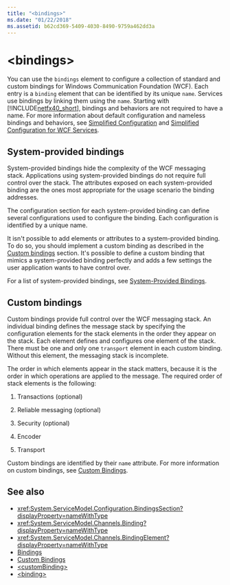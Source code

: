 ```yaml
---
title: "<bindings>"
ms.date: "01/22/2018"
ms.assetid: b62cd369-5409-4030-8490-9759a462dd3a
---
```

# \<bindings>

You can use the `bindings` element to configure a collection of standard and custom bindings for Windows Communication Foundation (WCF). Each entry is a `binding` element that can be identified by its unique `name`. Services use bindings by linking them using the `name`. Starting with [!INCLUDE[netfx40_short](../../../../../includes/netfx40-short-md.md)], bindings and behaviors are not required to have a name. For more information about default configuration and nameless bindings and behaviors, see [Simplified Configuration](../../../../../docs/framework/wcf/simplified-configuration.md) and [Simplified Configuration for WCF Services](../../../../../docs/framework/wcf/samples/simplified-configuration-for-wcf-services.md).  
  
## System-provided bindings
 
 System-provided bindings hide the complexity of the WCF messaging stack. Applications using system-provided bindings do not require full control over the stack. The attributes exposed on each system-provided binding are the ones most appropriate for the usage scenario the binding addresses.  
  
 The configuration section for each system-provided binding can define several configurations used to configure the binding. Each configuration is identified by a unique name.  
  
 It isn't possible to add elements or attributes to a system-provided binding. To do so, you should implement a custom binding as described in the [Custom bindings](#custom-bindings) section. It's possible to define a custom binding that
  mimics a system-provided binding perfectly and adds a few settings the user application wants to have control over.  
  
 For a list of system-provided bindings, see [System-Provided Bindings](../../../../../docs/framework/wcf/system-provided-bindings.md).  
  
## Custom bindings

 Custom bindings provide full control over the WCF messaging stack. An individual binding defines the message stack by specifying the configuration elements for the stack elements in the order they appear on the stack. Each element defines and configures one element of the stack. There must be one and only one `transport` element in each custom binding. Without this element, the messaging stack is incomplete.  
  
 The order in which elements appear in the stack matters, because it is the order in which operations are applied to the message. The required order of stack elements is the following:  
  
1. Transactions (optional)  
  
2. Reliable messaging (optional)  
  
3. Security (optional)  
  
4. Encoder  
  
5. Transport  
  
 Custom bindings are identified by their `name` attribute. For more information on custom bindings, see [Custom Bindings](../../../../../docs/framework/wcf/extending/custom-bindings.md).  
  
## See also

- <xref:System.ServiceModel.Configuration.BindingsSection?displayProperty=nameWithType>  
- <xref:System.ServiceModel.Channels.Binding?displayProperty=nameWithType>  
- <xref:System.ServiceModel.Channels.BindingElement?displayProperty=nameWithType>  
- [Bindings](../../../../../docs/framework/wcf/bindings.md)  
- [Custom Bindings](../../../../../docs/framework/wcf/extending/custom-bindings.md)  
- [\<customBinding>](../../../../../docs/framework/configure-apps/file-schema/wcf/custombinding.md)  
- [\<binding>](../../../../../docs/framework/misc/binding.md)
